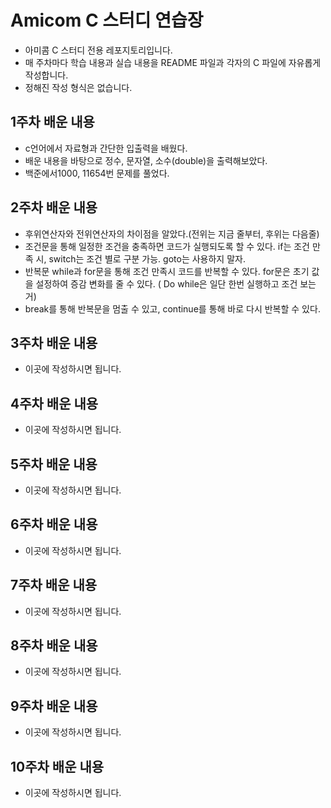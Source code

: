 # Amicom C 스터디 연습장

- 아미콤 C 스터디 전용 레포지토리입니다.
- 매 주차마다 학습 내용과 실습 내용을 README 파일과 각자의 C 파일에 자유롭게 작성합니다.
- 정해진 작성 형식은 없습니다.

## 1주차 배운 내용
- c언어에서 자료형과 간단한 입출력을 배웠다.
- 배운 내용을 바탕으로 정수, 문자열, 소수(double)을 출력해보았다.
- 백준에서1000, 11654번 문제를 풀었다.

## 2주차 배운 내용
- 후위연산자와 전위연산자의 차이점을 알았다.(전위는 지금 줄부터, 후위는 다음줄)
- 조건문을 통해 일정한 조건을 충족하면 코드가 실행되도록 할 수 있다.
    if는 조건 만족 시, switch는 조건 별로 구분 가능. goto는 사용하지 말자.
- 반복문 while과 for문을 통해 조건 만족시 코드를 반복할 수 있다. for문은 초기 값을 설정하여 증감 변화를 줄 수 있다. ( Do while은 일단 한번 실행하고 조건 보는거)
- break를 통해 반복문을 멈출 수 있고, continue를 통해 바로 다시 반복할 수 있다.

## 3주차 배운 내용
- 이곳에 작성하시면 됩니다.

## 4주차 배운 내용
- 이곳에 작성하시면 됩니다.

## 5주차 배운 내용
- 이곳에 작성하시면 됩니다.

## 6주차 배운 내용
- 이곳에 작성하시면 됩니다.

## 7주차 배운 내용
- 이곳에 작성하시면 됩니다.

## 8주차 배운 내용
- 이곳에 작성하시면 됩니다.

## 9주차 배운 내용
- 이곳에 작성하시면 됩니다.

## 10주차 배운 내용
- 이곳에 작성하시면 됩니다.
